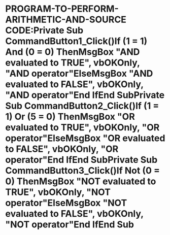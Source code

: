 # PROGRAM-TO-PERFORM-ARITHMETIC-AND-SOURCE CODE:Private Sub CommandButton1_Click()If (1 = 1) And (0 = 0) ThenMsgBox "AND evaluated to TRUE", vbOKOnly, "AND operator"ElseMsgBox "AND evaluated to FALSE", vbOKOnly, "AND operator"End IfEnd SubPrivate Sub CommandButton2_Click()If (1 = 1) Or (5 = 0) ThenMsgBox "OR evaluated to TRUE", vbOKOnly, "OR operator"ElseMsgBox "OR evaluated to FALSE", vbOKOnly, "OR operator"End IfEnd SubPrivate Sub CommandButton3_Click()If Not (0 = 0) ThenMsgBox "NOT evaluated to TRUE", vbOKOnly, "NOT operator"ElseMsgBox "NOT evaluated to FALSE", vbOKOnly, "NOT operator"End IfEnd Sub
